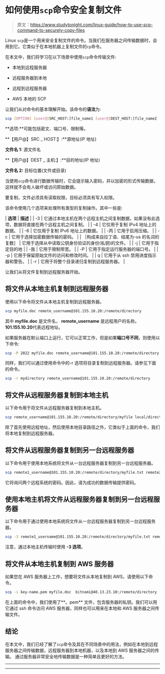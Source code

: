 # 如何使用`scp`命令安全复制文件

> 原文：<https://www.studytonight.com/linux-guide/how-to-use-scp-command-to-securely-copy-files>

Linux `scp`是一个用来安全复制文件的命令。当我们在服务器之间传输数据时，会用到它。它类似于在本地机器上复制文件的`cp`命令。

在本文中，我们将学习在以下场景中使用`scp`命令传输文件:

*   本地到远程服务器

*   远程服务器到本地

*   远程到远程服务器

*   AWS 本地的 SCP

让我们从对命令的基本理解开始。该命令的**语法**为:

```sh
scp [OPTION] [user@]SRC_HOST:]file_name1 [user@]DEST_HOST:]file_name2
```

**选项:**可能包括密文、端口号、限制等。

**【用户@】SRC _ HOST:】:**源地址(IP 地址)

**文件名 1:** 源文件名

**【用户@】DEST _ 主机:】:**目的地址(IP 地址)

**文件名 2:** 目标位置(文件或目录)

当使用`scp`命令进行数据传输时，它会提示输入密码，并以加密的形式传输数据，这样就不会有人破坏或访问原始数据。

要复制，文件必须具有读取权限，目标必须具有写入权限。

该命令使用几个选项来处理所有类型的复制操作。其中一些是:

| **选项** | **描述** |
| -3 | 它通过本地主机在两个远程主机之间复制数据，如果没有此选项，数据将直接在两个远程主机之间复制。 |
| -4 | 它仅用于复制 IPv4 地址上的数据。 |
| -6 | 它仅用于复制 IPv6 地址上的数据。 |
| -丙 | 它用于启用压缩。 |
| -c | 它用于选择加密数据传输的密码。 |
| ［构成来自拉丁语、结尾为-us 的名词的复数］ | 它用于选择从中读取公钥身份验证的身份(私钥)的文件。 |
| -j | 它用于指定目的地 |
| -我 | 它用于限制带宽。 |
| -P | 它用于指定运行服务器的端口号。 |
| -p | 它用于保留原始文件的访问和修改时间。 |
| q | 它用于从 ssh 禁用进度指示器和警告。 |
| -r | 它用于将整个目录递归复制到远程服务器。 |

让我们从将文件复制到远程服务器开始。

## 将文件从本地主机复制到远程服务器

使用以下命令将文件从本地主机复制到远程服务器。

```sh
scp myfile.doc remote_username@101.155.10.20:/remote/directory
```

其中 **myfile.doc** 是文件名， **remote_username** 是远程用户的名称。**101.155.10.20**代表远程地址。

如果服务器在默认端口上运行，它可以正常工作，但是如果**端口号不同**，则使用以下命令:

```sh
scp -P 2022 myfile.doc remote_username@101.155.10.20:/remote/directory
```

同样，我们可以通过使用命令中的-r 选项将目录复制到远程服务器。请参见下面的命令。

```sh
scp -r mydirectory remote_username@101.155.10.20:/remote/directory
```

## 将文件从远程服务器复制到本地主机

以下命令用于将文件从远程服务器复制到本地主机。

```sh
scp remote_username@101.155.10.20:/remote/directory/myfile local/directory
```

除了首先使用远程地址，然后使用本地目录路径之外，它类似于上面的命令，我们将本地复制到远程服务器。

## 将文件从远程服务器复制到另一台远程服务器

以下命令用于使用本地系统将文件从一台远程服务器复制到另一台远程服务器。

```sh
scp remote1_username@101.155.10.20:/remote/directory/myfile.txt remote2_username@15.150.15.10:/remote/directory
```

它将询问两个远程系统的密码。因此，请为成功的数据传输提供密码。

## 使用本地主机将文件从远程服务器复制到另一台远程服务器

以下命令用于通过使用本地系统将文件从一台远程服务器复制到另一台远程服务器。

```sh
scp -3 remote1_username@101.155.10.20:/remote/directory/myfile.txt remote2_username@15.150.15.10:/remote/directory
```

注意，通过本地主机传输时使用 **-3 选项**。

## 将文件从本地主机复制到 AWS 服务器

如果您在 AWS 服务器上工作，想要将文件从本地复制到 AWS，请使用以下命令。

```sh
scp -i key-name.pem myfile.doc  bitnami@40.13.23.10:/remote/directory
```

在上面的命令中，我们使用了**。pem** 文件，包含服务器的私钥。我们可以用它通过 ssh 命令访问 AWS 服务器，同样也可以用来在本地和 AWS 服务器之间传输文件。

## 结论

在本文中，我们已经了解了`scp`命令及其在不同场景中的用法，例如在本地到远程服务器之间传输数据，远程服务器到本地机器，以及本地到 AWS 服务器之间的传输。
通过服务器非常安全地传输数据是一种简单且更好的方法。

* * *

* * *